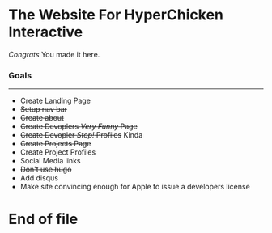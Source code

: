 # The Website For HyperChicken Interactive
*Congrats* You made it here.

### Goals
---------
* Create Landing Page
* ~~Setup nav bar~~
* ~~Create about~~
* ~~Create Devoplers *Very Funny* Page~~
* ~~Create Devopler *Stop!* Profiles~~ Kinda
* ~~Create Projects Page~~
* Create Project Profiles
* Social Media links
* ~~Don't use hugo~~
* Add disqus
* Make site convincing enough for Apple to issue a developers license

# End of file
